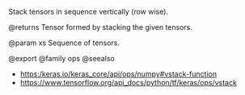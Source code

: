 Stack tensors in sequence vertically (row wise).

@returns
    Tensor formed by stacking the given tensors.

@param xs
Sequence of tensors.

@export
@family ops
@seealso
+ <https:/keras.io/keras_core/api/ops/numpy#vstack-function>
+ <https://www.tensorflow.org/api_docs/python/tf/keras/ops/vstack>
